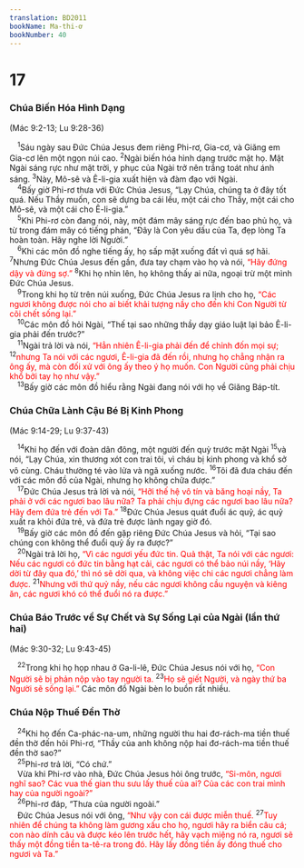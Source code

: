 ```yaml
---
translation: BD2011
bookName: Ma-thi-ơ 
bookNumber: 40
---
```


<div class="title"><h1>17</h1><h3>Chúa Biến Hóa Hình Dạng</h3><p>(Mác 9:2-13; Lu 9:28-36)</p></div>
<span class="verse mat_17_1"> <sup>1</sup>Sáu ngày sau Ðức Chúa Jesus đem riêng Phi-rơ, Gia-cơ, và Giăng em Gia-cơ lên một ngọn núi cao. </span>
<span class="verse mat_17_2"><sup>2</sup>Ngài biến hóa hình dạng trước mặt họ. Mặt Ngài sáng rực như mặt trời, y phục của Ngài trở nên trắng toát như ánh sáng. </span>
<span class="verse mat_17_3"><sup>3</sup>Này, Mô-sê và Ê-li-gia xuất hiện và đàm đạo với Ngài.<br/></span>
<span class="verse mat_17_4"> <sup>4</sup>Bấy giờ Phi-rơ thưa với Ðức Chúa Jesus, “Lạy Chúa, chúng ta ở đây tốt quá. Nếu Thầy muốn, con sẽ dựng ba cái lều, một cái cho Thầy, một cái cho Mô-sê, và một cái cho Ê-li-gia.”<br/></span>
<span class="verse mat_17_5"> <sup>5</sup>Khi Phi-rơ còn đang nói, này, một đám mây sáng rực đến bao phủ họ, và từ trong đám mây có tiếng phán, “Ðây là Con yêu dấu của Ta, đẹp lòng Ta hoàn toàn. Hãy nghe lời Người.”<br/></span>
<span class="verse mat_17_6"> <sup>6</sup>Khi các môn đồ nghe tiếng ấy, họ sấp mặt xuống đất vì quá sợ hãi. </span>
<span class="verse mat_17_7"><sup>7</sup>Nhưng Ðức Chúa Jesus đến gần, đưa tay chạm vào họ và nói, <font color="red">“Hãy đứng dậy và đừng sợ.” </font></span>
<span class="verse mat_17_8"><sup>8</sup>Khi họ nhìn lên, họ không thấy ai nữa, ngoại trừ một mình Ðức Chúa Jesus.<br/></span>
<span class="verse mat_17_9"> <sup>9</sup>Trong khi họ từ trên núi xuống, Ðức Chúa Jesus ra lịnh cho họ, <font color="red">“Các ngươi không được nói cho ai biết khải tượng nầy cho đến khi Con Người từ cõi chết sống lại.”</font><br/></span>
<span class="verse mat_17_10"> <sup>10</sup>Các môn đồ hỏi Ngài, “Thế tại sao những thầy dạy giáo luật lại bảo Ê-li-gia phải đến trước?”<br/></span>
<span class="verse mat_17_11"> <sup>11</sup>Ngài trả lời và nói, <font color="red">“Hẳn nhiên Ê-li-gia phải đến để chỉnh đốn mọi sự; </font></span>
<span class="verse mat_17_12"><sup>12</sup><font color="red">nhưng Ta nói với các ngươi, Ê-li-gia đã đến rồi, nhưng họ chẳng nhận ra ông ấy, mà còn đối xử với ông ấy theo ý họ muốn. Con Người cũng phải chịu khổ bởi tay họ như vậy.”</font><br/></span>
<span class="verse mat_17_13"> <sup>13</sup>Bấy giờ các môn đồ hiểu rằng Ngài đang nói với họ về Giăng Báp-tít.<br/></span>
<div class="title"><h3>Chúa Chữa Lành Cậu Bé Bị Kinh Phong</h3><p>(Mác 9:14-29; Lu 9:37-43)</p></div>
<span class="verse mat_17_14"> <sup>14</sup>Khi họ đến với đoàn dân đông, một người đến quỳ trước mặt Ngài </span>
<span class="verse mat_17_15"><sup>15</sup>và nói, “Lạy Chúa, xin thương xót con trai tôi, vì cháu bị kinh phong và khổ sở vô cùng. Cháu thường té vào lửa và ngã xuống nước. </span>
<span class="verse mat_17_16"><sup>16</sup>Tôi đã đưa cháu đến với các môn đồ của Ngài, nhưng họ không chữa được.”<br/></span>
<span class="verse mat_17_17"> <sup>17</sup>Ðức Chúa Jesus trả lời và nói, <font color="red">“Hỡi thế hệ vô tín và băng hoại nầy, Ta phải ở với các ngươi bao lâu nữa? Ta phải chịu đựng các ngươi bao lâu nữa? Hãy đem đứa trẻ đến với Ta.” </font></span>
<span class="verse mat_17_18"><sup>18</sup>Ðức Chúa Jesus quát đuổi ác quỷ, ác quỷ xuất ra khỏi đứa trẻ, và đứa trẻ được lành ngay giờ đó.<br/></span>
<span class="verse mat_17_19"> <sup>19</sup>Bấy giờ các môn đồ đến gặp riêng Ðức Chúa Jesus và hỏi, “Tại sao chúng con không thể đuổi quỷ ấy ra được?”<br/></span>
<span class="verse mat_17_20"> <sup>20</sup>Ngài trả lời họ, <font color="red">“Vì các ngươi yếu đức tin. Quả thật, Ta nói với các ngươi: Nếu các ngươi có đức tin bằng hạt cải, các ngươi có thể bảo núi nầy, ‘Hãy dời từ đây qua đó,’ thì nó sẽ dời qua, và không việc chi các ngươi chẳng làm được. </font></span>
<span class="verse mat_17_21"><sup>21</sup><font color="red">Nhưng với thứ quỷ nầy, nếu các ngươi không cầu nguyện và kiêng ăn, các ngươi khó có thể đuổi nó ra được.” </font><br/></span>
<div class="title"><h3>Chúa Báo Trước về Sự Chết và Sự Sống Lại của Ngài (lần thứ hai)</h3><p>(Mác 9:30-32; Lu 9:43-45)</p></div>
<span class="verse mat_17_22"> <sup>22</sup>Trong khi họ họp nhau ở Ga-li-lê, Ðức Chúa Jesus nói với họ, <font color="red">“Con Người sẽ bị phản nộp vào tay người ta. </font></span>
<span class="verse mat_17_23"><sup>23</sup><font color="red">Họ sẽ giết Người, và ngày thứ ba Người sẽ sống lại.” </font>Các môn đồ Ngài bèn lo buồn rất nhiều.<br/></span>
<div class="title"><h3>Chúa Nộp Thuế Ðền Thờ</h3></div>
<span class="verse mat_17_24"> <sup>24</sup>Khi họ đến Ca-phác-na-um, những người thu hai đơ-rách-ma tiền thuế đền thờ đến hỏi Phi-rơ, “Thầy của anh không nộp hai đơ-rách-ma tiền thuế đền thờ sao?”<br/></span>
<span class="verse mat_17_25"> <sup>25</sup>Phi-rơ trả lời, “Có chứ.”<br/> Vừa khi Phi-rơ vào nhà, Ðức Chúa Jesus hỏi ông trước, <font color="red">“Si-môn, ngươi nghĩ sao? Các vua thế gian thu sưu lấy thuế của ai? Của các con trai mình hay của người ngoài?”</font><br/></span>
<span class="verse mat_17_26"> <sup>26</sup>Phi-rơ đáp, “Thưa của người ngoài.”<br/> Ðức Chúa Jesus nói với ông, <font color="red">“Như vậy con cái được miễn thuế. </font></span>
<span class="verse mat_17_27"><sup>27</sup><font color="red">Tuy nhiên để chúng ta không làm gương xấu cho họ, ngươi hãy ra biển câu cá; con nào dính câu và được kéo lên trước hết, hãy vạch miệng nó ra, ngươi sẽ thấy một đồng tiền ta-tê-ra trong đó. Hãy lấy đồng tiền ấy đóng thuế cho ngươi và Ta.”</font><br/></span>
